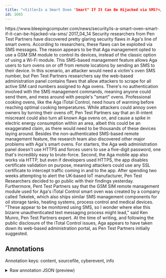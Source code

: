 ```yaml
---
title: "<title>Is a Smart Oven "Smart" If It Can Be Hijacked via SMS?</title>"
id: 1665
---
```


<title>Is a Smart Oven "Smart" If It Can Be Hijacked via SMS?</title>
<source> https://www.bleepingcomputer.com/news/security/is-a-smart-oven-smart-if-it-can-be-hijacked-via-sms/ </source>
<date> 2017_04_14 </date>
<text>
Security researchers from Pen Test Partners have discovered pretty glaring security flaws in Aga's line of smart ovens.
According to researchers, these flaws can be exploited via SMS messages. The reason appears to be that Aga management opted to use a GSM SIM module to control its devices, instead of the classic option of using a Wi-Fi module.
This SMS-based management feature allows Aga users to turn ovens on or off from remote locations by sending an SMS to their device.
In this scenario, an attacker would need a victim's oven SMS number, but Pen Test Partners researchers say the web-based administration panel contains flaws that allow attackers to scrape for all active SIM card numbers assigned to Aga ovens.
There's no authentication involved with the SMS management commands, meaning anyone could send them, and mess around with people's "smart" ovens.
Professional cooking ovens, like the Aga iTotal Control, need hours of warming before reaching optimal cooking temperatures. While attackers could annoy oven owners by turning their ovens off, Pen Test Partners say that an ill-intent miscreant could also turn all known Aga ovens on, and cause a spike in electric energy consumption within an area, albeit this could be an exaggerated claim, as there would need to be thousands of these devices laying around.
Besides the non-authenticated SMS-based remote management feature, the research team also discovered other major problems with Aga's smart ovens.
For starters, the Aga web administration panel doesn't use HTTPS and forces users to use a five-digit password, one that's incredibly easy to brute-force.
Second, the Aga mobile app also works via HTTP, but even if developers used HTTPS, the app disables certificate validation on purpose, meaning attackers could use any SSL certificate to intercept traffic coming in and to the app.
After spending two weeks attempting to alert the UK-based IoT manufacturer, Pen Test Researchers decided to go public with their findings yesterday.
Furthermore, Pent Test Partners say that the GSM SIM remote management module used for Aga's iTotal Control smart oven was created by a company called Tekelek, which also ships similar SMS management components for oil storage tanks, heating systems, process control and medical devices.
"These appear to be monitored using SMS, so I wonder where else this bizarre unauthenticated text messaging process might lead," said Ken Munro, Pen Test Partners expert.
At the time of writing, and following the public disclosure of the iTotal Control issues, Aga appears to have taken down its web-based administration portal, as Pen Test Partners initially suggested.
</text>



## Annotations

Annotation keys: content, sourcefile, cyberevent, info

<details>
<summary>Raw annotation JSON (preview)</summary>

```json
{
  "content": "Security researchers from Pen Test Partners have discovered pretty glaring security flaws in Aga's line of smart ovens. According to researchers, these flaws can be exploited via SMS messages. The reason appears to be that Aga management opted to use a GSM SIM module to control its devices, instead of the classic option of using a Wi-Fi module. This SMS-based management feature allows Aga users to turn ovens on or off from remote locations by sending an SMS to their device. In this scenario, an attacker would need a victim's oven SMS number, but Pen Test Partners researchers say the web-based administration panel contains flaws that allow attackers to scrape for all active SIM card numbers assigned to Aga ovens. There's no authentication involved with the SMS management commands, meaning anyone could send them, and mess around with people's \"smart\" ovens. Professional cooking ovens, like the Aga iTotal Control, need hours of warming before reaching optimal cooking temperatures. While attackers could annoy oven owners by turning their ovens off, Pen Test Partners say that an ill-intent miscreant could also turn all known Aga ovens on, and cause a spike in electric energy consumption within an area, albeit this could be an exaggerated claim, as there would need to be thousands of these devices laying around. Besides the non-authenticated SMS-based remote management feature, the research team also discovered other major problems with Aga's smart ovens. For starters, the Aga web administration panel doesn't use HTTPS and forces users to use a five-digit password, one that's incredibly easy to brute-force. Second, the Aga mobile app also works via HTTP, but even if developers used HTTPS, the app disables certificate validation on purpose, meaning attackers could use any SSL certificate to intercept traffic coming in and to the app. After spending two weeks attempting to alert the UK-based IoT manufacturer, Pen Test Researchers decided to go public with their findings yesterday. Furthermore, Pent Test Partners say that the GSM SIM remote management module used for Aga's iTotal Control smart oven was created by a company called Tekelek, which also ships similar SMS management components for oil storage tanks, heating systems, process control and medical devices. \"These appear to be monitored using SMS, so I wonder where else this bizarre unauthenticated text messaging process might lead,\" said Ken Munro, Pen Test Partners expert. At the time of writing, and following the public disclosure of the iTotal Control issues, Aga appears to have taken down its web-based administration portal, as Pen Test Partners initially suggested.",
  "sourcefile": "1665.txt",
  "cyberevent": {
    "hopper": [
      {
        "index": 0,
        "relation": "Same",
        "events": [
          {
            "index": "E1",
            "type": "Vulnerability-related",
            "realis": "Actual",
            "nugget": {
              "startOffset": 44,
              "index": "T1",
              "endOffset": 59,
              "text": "have discovered"
            },
            "argument": [
              {
                "index": "T2",
                "text": "Security researchers",
                "endOffset": 20,
                "role": {
                  "type": "Discoverer"
                },
                "startOffset": 0,
                "type": "Person"
              },
              {
                "index": "T3",
                "text": "security flaws",
                "endOffset": 89,
                "role": {
                  "type": "Vulnerability"
                },
                "startOffset": 75,
                "type": "Vulnerability"
              },
              {
                "index": "T4",
                "text": "line",
                "endOffset": 103,
                "role": {
                  "type": "Vulnerable_System"
                },
                "startOffset": 99,
                "type":
```
</details>
